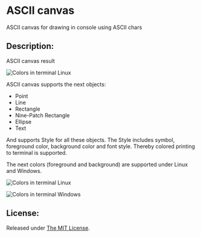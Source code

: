 # ASCII canvas
ASCII canvas for drawing in console using ASCII chars

Description:
------------

ASCII canvas result

![Colors in terminal Linux](http://3.bp.blogspot.com/-rppScM7Np34/VTrRgouZ5jI/AAAAAAAAAoI/N6pycIfIQ04/s1600/ascii_canvas.png)

ASCII canvas supports the next objects:
  - Point
  - Line
  - Rectangle
  - Nine-Patch Rectangle
  - Ellipse
  - Text

And supports Style for all these objects. The Style includes symbol, foreground color, background color and font style.
Thereby colored printing to terminal is supported.

The next colors (foreground and background) are supported under Linux and Windows.

![Colors in terminal Linux](http://2.bp.blogspot.com/-h_WWnKPIhlk/VTq9dvFwHZI/AAAAAAAAAn0/aWes7WS8WUI/s1600/putty_debian_6.0.10.png)

![Colors in terminal Windows](http://4.bp.blogspot.com/-4XsVwLkHqWE/VTq9dsYx1sI/AAAAAAAAAnw/Zu1Xp330w5A/s1600/windows.png)

License:
--------
Released under [The MIT License](https://github.com/delimitry/ascii_canvas/blob/master/LICENSE).
